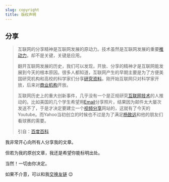 ```yaml
---
slug: copyright
title: 版权声明
---
```

## 分享

> 互联网的分享精神是互联网发展的原动力。技术虽然是互联网发展的重要[推动力](https://baike.baidu.com/item/%E6%8E%A8%E5%8A%A8%E5%8A%9B/1671530?fromModule=lemma_inlink)，却不是关键，关键是应用。
> 
> 翻开互联网发展的历史，我们可以发现，开放、分享的精神才是互联网能发展到今天的根本原因。很多人都知道，互联网产生的早期主要是为了方便美国研究机构和高校的科学家们分享[研究资料](https://baike.baidu.com/item/%E7%A0%94%E7%A9%B6%E8%B5%84%E6%96%99/56413784?fromModule=lemma_inlink)。刚开始互联网只对科学家开放，后来对[商业机构](https://baike.baidu.com/item/%E5%95%86%E4%B8%9A%E6%9C%BA%E6%9E%84/22824140?fromModule=lemma_inlink)开放。
> 
> 互联网历史上的重大创新事件，几乎没有一个是正规研究[互联网技术](https://baike.baidu.com/item/%E4%BA%92%E8%81%94%E7%BD%91%E6%8A%80%E6%9C%AF/617749?fromModule=lemma_inlink)的人推动的。比如美国的几个学生希望用[Email](https://baike.baidu.com/item/Email/154873?fromModule=lemma_inlink)分享照片，结果因为邮件太大屡次发送不了，于是才决定要建立一个[视频分享](https://baike.baidu.com/item/%E8%A7%86%E9%A2%91%E5%88%86%E4%BA%AB/5157997?fromModule=lemma_inlink)网站的，这就有了今天的Youtube。而Yahoo当初创立的时候也不过是为了满足[杨致远](https://baike.baidu.com/item/%E6%9D%A8%E8%87%B4%E8%BF%9C/709484?fromModule=lemma_inlink)和他的朋友们看球赛的需要。
> 
> 引自：[百度百科](https://baike.baidu.com/item/%E4%BA%92%E8%81%94%E7%BD%91%E7%B2%BE%E7%A5%9E/9867749)

我非常开心向所有人分享我的文章。

但若为我的原创文章，我还是希望你能标明出处。

当然！一切由你决定。

如果不介意，可以和我[交换友链](/friends) 😉

